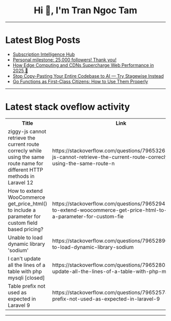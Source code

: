 <h1 align="center">Hi 👋, I'm Tran Ngoc Tam</h1>

---

# Latest Blog Posts 
<!-- BLOG-POST-LIST:START -->
- [Subscription Intelligence Hub](https://dev.to/jasmin/subscription-intelligence-hub-3gcm)
- [Personal milestone: 25,000 followers! Thank you!](https://dev.to/fmerian/personal-milestone-25000-followers-thank-you-2i5n)
- [How Edge Computing and CDNs Supercharge Web Performance in 2025 🚀](https://dev.to/satyabrata_dd224dce47e7bc/how-edge-computing-and-cdns-supercharge-web-performance-in-2025-4gpl)
- [Stop Copy-Pasting Your Entire Codebase to AI — Try Stagewise Instead](https://dev.to/connectalamin/stop-copy-pasting-your-entire-codebase-to-ai-try-stagewise-instead-35oc)
- [Go Functions as First-Class Citizens: How to Use Them Properly](https://dev.to/leapcell/go-functions-as-first-class-citizens-how-to-use-them-properly-2jhi)
<!-- BLOG-POST-LIST:END -->

---

# Latest stack oveflow activity
<table>
  <tr><th>Title</th><th>Link</th></tr>
  <!-- STACKOVERFLOW:START --><tr><td>ziggy-js cannot retrieve the current route correcly while using the same route name for different HTTP methods in Laravel 12</td><td>https://stackoverflow.com/questions/79653265/ziggy-js-cannot-retrieve-the-current-route-correcly-while-using-the-same-route-n</td></tr><tr><td>How to extend WooCommerce get_price_html&lpar;&rpar; to include a parameter for custom field based pricing?</td><td>https://stackoverflow.com/questions/79652945/how-to-extend-woocommerce-get-price-html-to-include-a-parameter-for-custom-fie</td></tr><tr><td>Unable to load dynamic library &#39;sodium&#39;</td><td>https://stackoverflow.com/questions/79652896/unable-to-load-dynamic-library-sodium</td></tr><tr><td>I can&#39;t update all the lines of a table with php mysqli [closed]</td><td>https://stackoverflow.com/questions/79652803/i-cant-update-all-the-lines-of-a-table-with-php-mysqli</td></tr><tr><td>Table prefix not used as expected in Laravel 9</td><td>https://stackoverflow.com/questions/79652578/table-prefix-not-used-as-expected-in-laravel-9</td></tr><!-- STACKOVERFLOW:END -->
</table>

---


